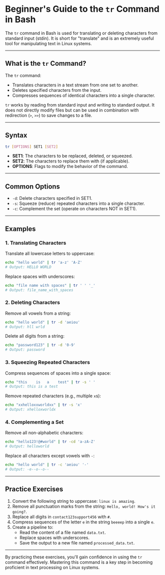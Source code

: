 # Beginner's Guide to the `tr` Command in Bash

The `tr` command in Bash is used for translating or deleting characters from standard input (stdin). It is short for "translate" and is an extremely useful tool for manipulating text in Linux systems.

---

## What is the `tr` Command?
The `tr` command:
- Translates characters in a text stream from one set to another.
- Deletes specified characters from the input.
- Compresses sequences of identical characters into a single character.

`tr` works by reading from standard input and writing to standard output. It does not directly modify files but can be used in combination with redirection (`>`, `>>`) to save changes to a file.

---

## Syntax
```bash
tr [OPTIONS] SET1 [SET2]
```
- **SET1**: The characters to be replaced, deleted, or squeezed.
- **SET2**: The characters to replace them with (if applicable).
- **OPTIONS**: Flags to modify the behavior of the command.

---

## Common Options
- `-d`: Delete characters specified in SET1.
- `-s`: Squeeze (reduce) repeated characters into a single character.
- `-c`: Complement the set (operate on characters NOT in SET1).

---

## Examples
### 1. Translating Characters
Translate all lowercase letters to uppercase:
```bash
echo "hello world" | tr 'a-z' 'A-Z'
# Output: HELLO WORLD
```

Replace spaces with underscores:
```bash
echo "file name with spaces" | tr ' ' '_'
# Output: file_name_with_spaces
```

### 2. Deleting Characters
Remove all vowels from a string:
```bash
echo "hello world" | tr -d 'aeiou'
# Output: hll wrld
```

Delete all digits from a string:
```bash
echo "password123" | tr -d '0-9'
# Output: password
```

### 3. Squeezing Repeated Characters
Compress sequences of spaces into a single space:
```bash
echo "this    is   a    test" | tr -s ' '
# Output: this is a test
```

Remove repeated characters (e.g., multiple `x`s):
```bash
echo "xxhelloxxworldxx" | tr -s 'x'
# Output: xhelloxworldx
```

### 4. Complementing a Set
Remove all non-alphabetic characters:
```bash
echo "hello123!@#world" | tr -cd 'a-zA-Z'
# Output: helloworld
```

Replace all characters except vowels with `-`:
```bash
echo "hello world" | tr -c 'aeiou' '-'
# Output: -e--o--o--
```

---

## Practice Exercises
1. Convert the following string to uppercase: `linux is amazing`.
2. Remove all punctuation marks from the string: `Hello, world! How's it going?`.
3. Replace all digits in `contact123support456` with `#`.
4. Compress sequences of the letter `e` in the string `beeeep` into a single `e`.
5. Create a pipeline to:
   - Read the content of a file named `data.txt`.
   - Replace spaces with underscores.
   - Save the output to a new file named `processed_data.txt`.

---

By practicing these exercises, you'll gain confidence in using the `tr` command effectively. Mastering this command is a key step in becoming proficient in text processing on Linux systems.

